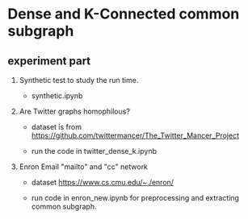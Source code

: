 # Dense and K-Connected common subgraph

## experiment part

1. Synthetic test to study the run time.

    - synthetic.ipynb
    
2. Are Twitter graphs homophilous?

    - dataset is from https://github.com/twittermancer/The_Twitter_Mancer_Project
    
    - run the code in twitter_dense_k.ipynb
   
3. Enron Email "mailto" and "cc" network

   - dataset https://www.cs.cmu.edu/~./enron/
   
   - run code in enron_new.ipynb for preprocessing and extracting common subgraph.
